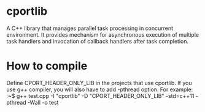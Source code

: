 cportlib
========

A C++ library that manages parallel task processing in concurrent environment. It provides mechanism for asynchronous execution of multiple task handlers and invocation of callback handlers after task completion.

How to compile
==============
Define CPORT_HEADER_ONLY_LIB in the projects that use cportlib. If you use g++ compiler, you will also have to add -pthread option. For example:
:~$ g++ test.cpp -I "cportlib" -D "CPORT_HEADER_ONLY_LIB" -std=c++11 -pthread -Wall -o test

